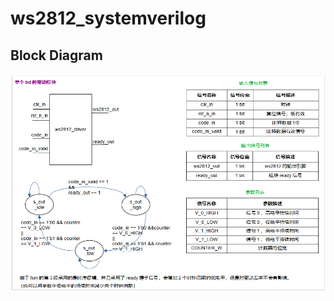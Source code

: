 # ws2812_systemverilog

## Block Diagram

![image-20240116222455586](pic/image-20240116222455586.png)
